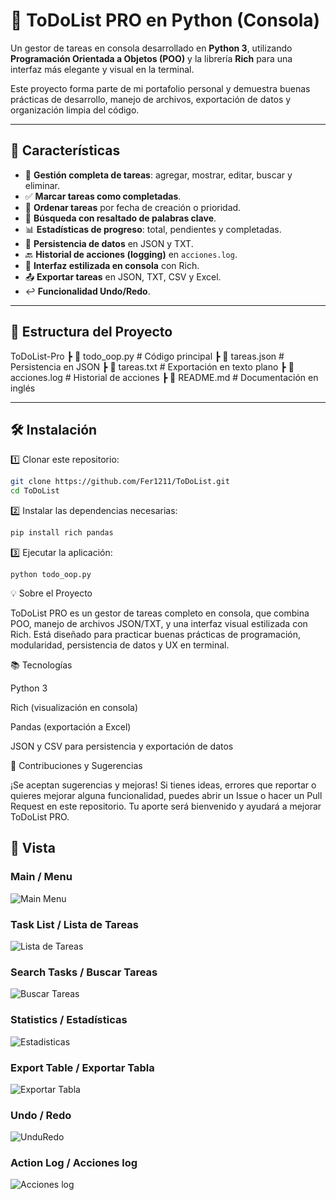 # 📝 ToDoList PRO en Python (Consola)

Un gestor de tareas en consola desarrollado en **Python 3**, utilizando **Programación Orientada a Objetos (POO)** y la librería **Rich** para una interfaz más elegante y visual en la terminal.

Este proyecto forma parte de mi portafolio personal y demuestra buenas prácticas de desarrollo, manejo de archivos, exportación de datos y organización limpia del código.

---

## 🚀 Características

- 📌 **Gestión completa de tareas**: agregar, mostrar, editar, buscar y eliminar.
- ✅ **Marcar tareas como completadas**.
- 🔀 **Ordenar tareas** por fecha de creación o prioridad.
- 🔎 **Búsqueda con resaltado de palabras clave**.
- 📊 **Estadísticas de progreso**: total, pendientes y completadas.
- 💾 **Persistencia de datos** en JSON y TXT.
- 🔙 **Historial de acciones (logging)** en `acciones.log`.
- 🎨 **Interfaz estilizada en consola** con Rich.
- 📤 **Exportar tareas** en JSON, TXT, CSV y Excel.
- ↩️ **Funcionalidad Undo/Redo**.

---

## 📂 Estructura del Proyecto

ToDoList-Pro
┣ 📜 todo_oop.py # Código principal
┣ 📜 tareas.json # Persistencia en JSON
┣ 📜 tareas.txt # Exportación en texto plano
┣ 📜 acciones.log # Historial de acciones
┣ 📜 README.md # Documentación en inglés

---

## 🛠️ Instalación

1️⃣ Clonar este repositorio:

```bash
git clone https://github.com/Fer1211/ToDoList.git
cd ToDoList
````
2️⃣ Instalar las dependencias necesarias:
```bash
pip install rich pandas
```

3️⃣ Ejecutar la aplicación:
```Terminal
python todo_oop.py
```

💡 Sobre el Proyecto

ToDoList PRO es un gestor de tareas completo en consola, que combina POO, manejo de archivos JSON/TXT, y una interfaz visual estilizada con Rich.
Está diseñado para practicar buenas prácticas de programación, modularidad, persistencia de datos y UX en terminal.

📚 Tecnologías

Python 3

Rich (visualización en consola)

Pandas (exportación a Excel)

JSON y CSV para persistencia y exportación de datos

🤝 Contribuciones y Sugerencias

¡Se aceptan sugerencias y mejoras!
Si tienes ideas, errores que reportar o quieres mejorar alguna funcionalidad, puedes abrir un Issue o hacer un Pull Request en este repositorio.
Tu aporte será bienvenido y ayudará a mejorar ToDoList PRO.

## 📸 Vista

### Main / Menu
![Main Menu](images/menu.png)

### Task List / Lista de Tareas
![Lista de Tareas](images/ListaDeTareas.png)

### Search Tasks / Buscar Tareas
![Buscar Tareas](images/Buscar.png)

### Statistics / Estadísticas
![Estadisticas](images/Estadisticas.png)

### Export Table / Exportar Tabla
![Exportar Tabla](images/Exportar.png)

### Undo / Redo
![UnduRedo](images/UnduRedo.png)

### Action Log / Acciones log
![Acciones log](images/Acciones.png)

